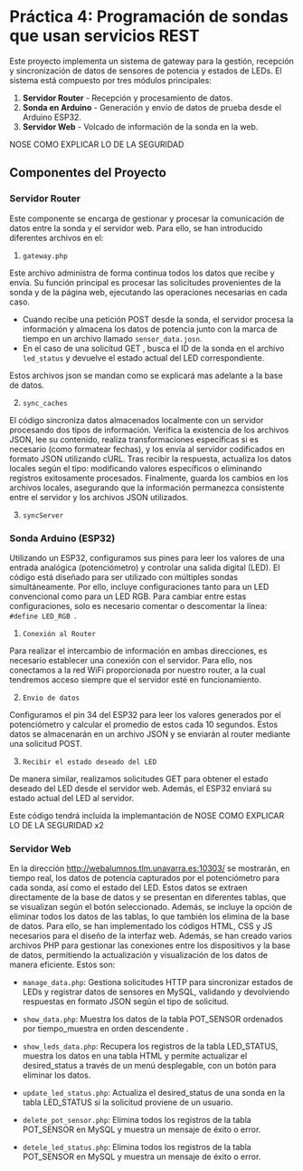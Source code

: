 # Práctica 4: Programación de sondas que usan servicios REST
Este proyecto implementa un sistema de gateway para la gestión, recepción y sincronización de datos de sensores de potencia y estados de LEDs. El sistema está compuesto por tres módulos principales:

1. **Servidor Router** - Recepción y procesamiento de datos.
2. **Sonda en Arduino** - Generación y envío de datos de prueba desde el Arduino ESP32.
3. **Servidor Web** - Volcado de información de la sonda en la web.

 NOSE 
COMO EXPLICAR LO DE LA SEGURIDAD 

## Componentes del Proyecto

### Servidor Router
Este componente se encarga de gestionar y procesar la comunicación de datos entre la sonda y el servidor web. Para ello, se han introducido diferentes archivos en el:

1. `gateway.php`

Este archivo administra de forma continua todos los datos que recibe y envía. Su función principal es procesar las solicitudes provenientes de la sonda y de la página web, ejecutando las operaciones necesarias en cada caso.

- Cuando recibe una petición POST desde la sonda, el servidor procesa la información y almacena los datos de potencia junto con la marca de tiempo en un archivo llamado `sensor_data.josn`. 
- En el caso de una solicitud GET , busca el ID de la sonda en el archivo  `led_status` y devuelve el estado actual del LED correspondiente.

Estos archivos json se mandan como se explicará mas adelante a la base de datos.


2. `sync_caches`

El código sincroniza datos almacenados localmente con un servidor procesando dos tipos de información. Verifica la existencia de los archivos JSON, lee su contenido, realiza transformaciones específicas si es necesario (como formatear fechas), y los envía al servidor codificados en formato JSON utilizando cURL. Tras recibir la respuesta, actualiza los datos locales según el tipo: modificando valores específicos o eliminando registros exitosamente procesados. Finalmente, guarda los cambios en los archivos locales, asegurando que la información permanezca consistente entre el servidor y los archivos JSON utilizados.

3. `syncServer`

### Sonda Arduino (ESP32)

Utilizando un ESP32, configuramos sus pines para leer los valores 
de una entrada analógica (potenciómetro) y controlar una salida 
digital (LED).
El código está diseñado para ser utilizado con múltiples sondas 
simultáneamente. Por ello, incluye configuraciones tanto para un 
LED convencional como para un LED RGB.
Para cambiar entre estas configuraciones, solo es necesario 
comentar o descomentar la línea: `#define LED_RGB `. 

1. `Conexión al Router`

Para realizar el intercambio de información en ambas direcciones, es necesario establecer una conexión con el servidor. Para ello, nos conectamos a la red WiFi proporcionada por nuestro router, a la cual tendremos acceso siempre que el servidor esté en funcionamiento.

2. `Envio de datos`

Configuramos el pin 34 del ESP32 para leer los valores generados por el potenciómetro y calcular el promedio de estos cada 10 segundos. Estos datos se almacenarán en un archivo JSON y se enviarán al router mediante una solicitud POST.

3. `Recibir el estado deseado del LED`

De manera similar, realizamos solicitudes GET para obtener el estado deseado del LED desde el servidor web. Además, el ESP32 enviará su estado actual del LED al servidor.


Este código tendrá incluida la implemantación de NOSE COMO EXPLICAR LO DE LA SEGURIDAD x2

### Servidor Web

En la dirección http://webalumnos.tlm.unavarra.es:10303/ se mostrarán, en tiempo real, los datos de potencia capturados por el potenciómetro para cada sonda, así como el estado del LED.
Estos datos se extraen directamente de la base de datos y se presentan en diferentes tablas, que se visualizan según el botón seleccionado. Además, se incluye la opción de eliminar todos los datos de las tablas, lo que también los elimina de la base de datos. Para ello, se han implementado los códigos HTML, CSS y JS necesarios para el diseño de la interfaz web. Además, se han creado varios archivos PHP para gestionar las conexiones entre los dispositivos y la base de datos, permitiendo la actualización y visualización de los datos de manera eficiente. Estos son:

- `manage_data.php`: Gestiona solicitudes HTTP para sincronizar estados de LEDs y registrar datos de sensores en MySQL, validando y devolviendo respuestas en formato JSON según el tipo de solicitud.

- `show_data.php`: Muestra los datos de la tabla POT_SENSOR ordenados por tiempo_muestra en orden descendente .

- `show_leds_data.php`: Recupera los registros de la tabla LED_STATUS, muestra los datos en una tabla HTML y permite actualizar el desired_status a través de un menú desplegable, con un botón para eliminar los datos.

- `update_led_status.php`: Actualiza el desired_status de una sonda en la tabla LED_STATUS si la solicitud proviene de un usuario.

- `delete_pot_sensor.php`: Elimina todos los registros de la tabla POT_SENSOR en MySQL y muestra un mensaje de éxito o error.

- `detele_led_status.php`: Elimina todos los registros de la tabla POT_SENSOR en MySQL y muestra un mensaje de éxito o error.